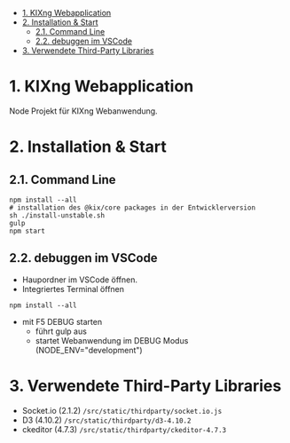 <!-- TOC -->

- [1. KIXng Webapplication](#1-kixng-webapplication)
- [2. Installation & Start](#2-installation-start)
    - [2.1. Command Line](#21-command-line)
    - [2.2. debuggen im VSCode](#22-debuggen-im-vscode)
- [3. Verwendete Third-Party Libraries](#3-verwendete-third-party-libraries)

<!-- /TOC -->
# 1. KIXng Webapplication
Node Projekt für KIXng Webanwendung.

# 2. Installation & Start
## 2.1. Command Line
```shell
npm install --all
# installation des @kix/core packages in der Entwicklerversion
sh ./install-unstable.sh
gulp
npm start
```
## 2.2. debuggen im VSCode
* Haupordner im VSCode öffnen.
* Integriertes Terminal öffnen

```shell
npm install --all
```

* mit F5 DEBUG starten
    * führt gulp aus
    * startet Webanwendung im DEBUG Modus (NODE_ENV="development")

# 3. Verwendete Third-Party Libraries
* Socket.io (2.1.2) ```/src/static/thirdparty/socket.io.js```
* D3 (4.10.2) ```/src/static/thirdparty/d3-4.10.2```
* ckeditor (4.7.3) ```/src/static/thirdparty/ckeditor-4.7.3```